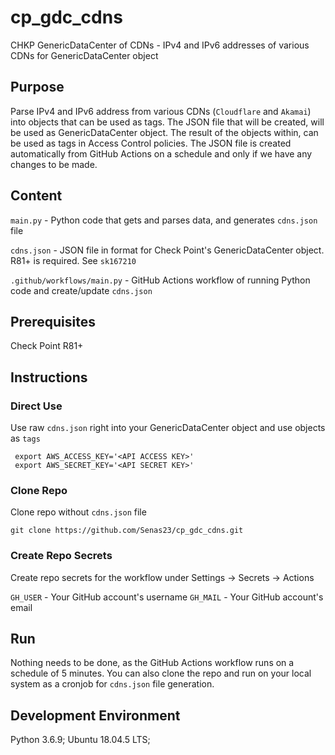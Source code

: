 # cp_gdc_cdns
CHKP GenericDataCenter of CDNs - IPv4 and IPv6 addresses of various CDNs for GenericDataCenter object

## Purpose
Parse IPv4 and IPv6 address from various CDNs (`Cloudflare` and `Akamai`) into objects that can be used as tags. The JSON file that will be created, will be used as GenericDataCenter object. The result of the objects within, can be used as tags in Access Control policies. The JSON file is created automatically from GitHub Actions on a schedule and only if we have any changes to be made.

## Content
`main.py` - Python code that gets and parses data, and generates `cdns.json` file

`cdns.json` - JSON file in format for Check Point's GenericDataCenter object. R81+ is required. See `sk167210`

`.github/workflows/main.py` - GitHub Actions workflow of running Python code and create/update `cdns.json`

## Prerequisites
Check Point R81+

## Instructions
### Direct Use
Use raw `cdns.json` right into your GenericDataCenter object and use objects as `tags`
```
 export AWS_ACCESS_KEY='<API ACCESS KEY>'
 export AWS_SECRET_KEY='<API SECRET KEY>'
```

### Clone Repo
Clone repo without `cdns.json` file
```
git clone https://github.com/Senas23/cp_gdc_cdns.git
```

### Create Repo Secrets
Create repo secrets for the workflow under Settings -> Secrets -> Actions

`GH_USER` - Your GitHub account's username
`GH_MAIL` - Your GitHub account's email


## Run
Nothing needs to be done, as the GitHub Actions workflow runs on a schedule of 5 minutes.
You can also clone the repo and run on your local system as a cronjob for `cdns.json` file generation.

## Development Environment
Python 3.6.9; Ubuntu 18.04.5 LTS;
